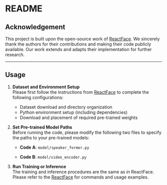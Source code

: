 # README

## Acknowledgement

This project is built upon the open-source work of [ReactFace](https://github.com/lingjivoo/ReactFace). We sincerely thank the authors for their contributions and making their code publicly available. Our work extends and adapts their implementation for further research.

---

## Usage

1. **Dataset and Environment Setup**  
   Please first follow the instructions from [ReactFace](https://github.com/lingjivoo/ReactFace) to complete the following configurations:
   - Dataset download and directory organization
   - Python environment setup (including dependencies)
   - Download and placement of required pre-trained weights

2. **Set Pre-trained Model Paths**  
   Before running the code, please modify the following two files to specify the paths to your pre-trained models:

   - **Code A**: `model/speaker_former.py`  

   - **Code B**: `model/video_encoder.py`  

3. **Run Training or Inference**  
The training and inference procedures are the same as in ReactFace. Please refer to the [ReactFace](https://github.com/lingjivoo/ReactFace) for commands and usage examples.
